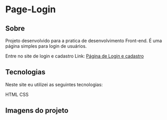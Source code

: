 # Page-Login

## Sobre
Projeto desenvolvido para a pratica de desenvolvimento Front-end. É uma página simples para login de usuários.

Entre no site de login e cadastro
Link: [Página de Login e cadastro
](https://linikersouzadev.github.io/Page-Login/)

## Tecnologias
Neste site eu utilizei as seguintes tecnologias:

HTML
CSS
## Imagens do projeto
